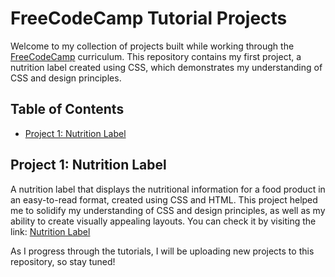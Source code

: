 # FreeCodeCamp Tutorial Projects

Welcome to my collection of projects built while working through the [FreeCodeCamp](https://www.freecodecamp.org/)
curriculum. This repository contains my first project, a nutrition label created using CSS, which demonstrates my
understanding of CSS and design principles.

## Table of Contents

- [Project 1: Nutrition Label](#project-1)

## Project 1: Nutrition Label

A nutrition label that displays the nutritional information for a food product in an easy-to-read format, created using
CSS and HTML. This project helped me to solidify my understanding of CSS and design principles, as well as my ability to
create visually appealing layouts. You can check it by visiting the
link: [Nutrition Label](https://github.com/tejas242/freecodecamp-projects/)

As I progress through the tutorials, I will be uploading new projects to this repository, so stay tuned!
